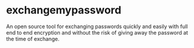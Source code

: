# exchangemypassword
An open source tool for exchanging passwords quickly and easily with full end to end encryption and without the risk of giving away the password at the time of exchange.

